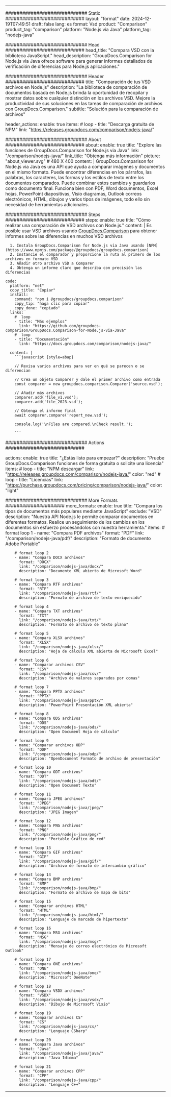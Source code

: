
---
############################# Static ############################
layout: "format"
date:  2024-12-19T07:49:51
draft: false
lang: es
format: Vsd
product: "Comparison"
product_tag: "comparison"
platform: "Node.js via Java"
platform_tag: "nodejs-java"

############################# Head ############################
head_title: "Compara VSD con la biblioteca JavaScript."
head_description: "GroupDocs.Comparison for Node.js via Java ofrece software para generar informes detallados de verificación de diferencias para Node.js aplicaciones."

############################# Header ############################
title: "Comparación de tus VSD archivos en Node.js" 
description: "La biblioteca de comparación de documentos basada en Node.js brinda la oportunidad de recopilar y mostrar datos sobre cualquier distinción en los archivos VSD. Mejore la productividad de sus soluciones en las tareas de comparación de archivos con GroupDocs.Comparison."
subtitle: "Solución para la comparación de archivos" 

header_actions:
  enable: true
  items:
    #  loop
    - title: "Descarga gratuita de NPM"
      link: "https://releases.groupdocs.com/comparison/nodejs-java/"
      
############################# About ############################
about:
    enable: true
    title: "Explore las funciones de GroupDocs.Comparison for Node.js via Java"
    link: "/comparison/nodejs-java/"
    link_title: "Obtenga más información"
    picture: "about_viewer.svg" # 480 X 400
    content: |
       GroupDocs.Comparison for Node.js via Java es una API que ayuda a comparar imágenes y documentos en el mismo formato. Puede encontrar diferencias en los párrafos, las palabras, los caracteres, las formas y los estilos de texto entre los documentos comparados. Puede combinar estos cambios y guardarlos como documento final. Funciona bien con PDF, Word documentos, Excel hojas, PowerPoint diapositivas, Visio diagramas, Outlook correos electrónicos, HTML, dibujos y varios tipos de imágenes, todo ello sin necesidad de herramientas adicionales.

############################# Steps ############################
steps:
    enable: true
    title: "Cómo realizar una comparación de VSD archivos con Node.js."
    content: |
      Es posible usar VSD archivos usando [GroupDocs.Comparison](https://products.groupdocs.com/comparison/nodejs-java/) para obtener informes sobre las diferencias en muchos VSD archivos
      
      1. Instala GroupDocs.Comparison for Node.js via Java usando [NPM](https://www.npmjs.com/package/@groupdocs/groupdocs.comparison)
      2. Instancie el comparador y proporcione la ruta al primero de los archivos en formato VSD
      3. Añadir otro archivo VSD a Comparer
      4. Obtenga un informe claro que describa con precisión las diferencias
   
    code:
      platform: "net"
      copy_title: "Copiar"
      install:
        command: "npm i @groupdocs/groupdocs.comparison"
        copy_tip: "haga clic para copiar"
        copy_done: "copiado"
      links:
        #  loop
        - title: "Más ejemplos"
          link: "https://github.com/groupdocs-comparison/GroupDocs.Comparison-for-Node.js-via-Java"
        #  loop
        - title: "Documentación"
          link: "https://docs.groupdocs.com/comparison/nodejs-java/"
          
      content: |
        ```javascript {style=abap}

        // Revisa varios archivos para ver en qué se parecen o se diferencian

        // Crea un objeto Comparer y dale el primer archivo como entrada
        const comparer = new groupdocs.comparison.Comparer('source.vsd');

        // Añadir más archivos
        comparer.add('file_v1.vsd');
        comparer.add('file_2023.vsd');

        // Obtenga el informe final
        await comparer.compare('report_new.vsd');

        console.log('\nFiles are compared.\nCheck result.');

        ```            

############################# Actions ############################

actions:
  enable: true
  title: "¿Estás listo para empezar?"
  description: "Pruebe GroupDocs.Comparison funciones de forma gratuita o solicite una licencia"
  items:
    #  loop
    - title: "NPM descargar"
      link: "https://releases.groupdocs.com/comparison/nodejs-java/"
      color: "red"
        #  loop
    - title: "Licencias"
      link: "https://purchase.groupdocs.com/pricing/comparison/nodejs-java/"
      color: "light"


############################# More Formats #####################
more_formats:
    enable: true
    title: "Compara los tipos de documentos más populares mediante JavaScript"
    exclude: "VSD"
    description: "Nuestra API Node.js le permite comparar documentos en diferentes formatos. Realice un seguimiento de los cambios en los documentos sin esfuerzo procesándolos con nuestra herramienta."
    items: 
        # format loop 1
        - name: "Compara PDF archivos"
          format: "PDF"
          link: "/comparison/nodejs-java/pdf/"
          description: "Formato de documento Adobe Portable"

        # format loop 2
        - name: "Compara DOCX archivos"
          format: "DOCX"
          link: "/comparison/nodejs-java/docx/"
          description: "Documento XML abierto de Microsoft Word"

        # format loop 3
        - name: "Compara RTF archivos"
          format: "RTF"
          link: "/comparison/nodejs-java/rtf/"
          description: "Formato de archivo de texto enriquecido"

        # format loop 4
        - name: "Compara TXT archivos"
          format: "TXT"
          link: "/comparison/nodejs-java/txt/"
          description: "Formato de archivo de texto plano"

        # format loop 5
        - name: "Compara XLSX archivos"
          format: "XLSX"
          link: "/comparison/nodejs-java/xlsx/"
          description: "Hoja de cálculo XML abierta de Microsoft Excel"

        # format loop 6
        - name: "Comparar archivos CSV"
          format: "CSV"
          link: "/comparison/nodejs-java/csv/"
          description: "Archivo de valores separados por comas"

        # format loop 7
        - name: "Compara PPTX archivos"
          format: "PPTX"
          link: "/comparison/nodejs-java/pptx/"
          description: "PowerPoint Presentación XML abierta"

        # format loop 8
        - name: "Compara ODS archivos"
          format: "ODS"
          link: "/comparison/nodejs-java/ods/"
          description: "Open Document Hoja de cálculo"

        # format loop 9
        - name: "Comparar archivos ODP"
          format: "ODP"
          link: "/comparison/nodejs-java/odp/"
          description: "OpenDocument Formato de archivo de presentación"

        # format loop 10
        - name: "Compara ODT archivos"
          format: "ODT"
          link: "/comparison/nodejs-java/odt/"
          description: "Open Document Texto"

        # format loop 11
        - name: "Compara JPEG archivos"
          format: "JPEG"
          link: "/comparison/nodejs-java/jpeg/"
          description: "JPEG Imagen"

        # format loop 12
        - name: "Compara PNG archivos"
          format: "PNG"
          link: "/comparison/nodejs-java/png/"
          description: "Portable Gráfico de red"

        # format loop 13
        - name: "Compara GIF archivos"
          format: "GIF"
          link: "/comparison/nodejs-java/gif/"
          description: "Archivo de formato de intercambio gráfico"

        # format loop 14
        - name: "Compara BMP archivos"
          format: "BMP"
          link: "/comparison/nodejs-java/bmp/"
          description: "Formato de archivo de mapa de bits"

        # format loop 15
        - name: "Comparar archivos HTML"
          format: "HTML"
          link: "/comparison/nodejs-java/html/"
          description: "Lenguaje de marcado de hipertexto"

        # format loop 16
        - name: "Compara MSG archivos"
          format: "MSG"
          link: "/comparison/nodejs-java/msg/"
          description: "Mensaje de correo electrónico de Microsoft Outlook"

        # format loop 17
        - name: "Compara ONE archivos"
          format: "ONE"
          link: "/comparison/nodejs-java/one/"
          description: "Microsoft OneNote"

        # format loop 18
        - name: "Compara VSDX archivos"
          format: "VSDX"
          link: "/comparison/nodejs-java/vsdx/"
          description: "Dibujo de Microsoft Visio"

        # format loop 19
        - name: "Comparar archivos CS"
          format: "CS"
          link: "/comparison/nodejs-java/cs/"
          description: "Lenguaje CSharp"

        # format loop 20
        - name: "Compara Java archivos"
          format: "Java"
          link: "/comparison/nodejs-java/java/"
          description: "Java Idioma"
          
        # format loop 21
        - name: "Comparar archivos CPP"
          format: "CPP"
          link: "/comparison/nodejs-java/cpp/"
          description: "Lenguaje C++"
---
